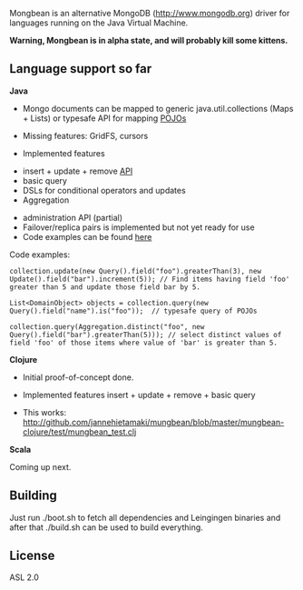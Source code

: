 Mongbean is an alternative MongoDB (http://www.mongodb.org) driver for languages running on the Java Virtual Machine.

**Warning, Mongbean is in alpha state, and will probably kill some kittens.**

Language support so far
-----------------------

**Java**

* Mongo documents can be mapped to generic java.util.collections (Maps + Lists) or typesafe API for mapping [POJOs](http://github.com/jannehietamaki/mungbean/blob/master/mungbean-java/src/test/java/mungbean/pojo/PojoWithIdIntegrationTest.java)

* Missing features: GridFS, cursors
* Implemented features 
- insert + update + remove [API](http://github.com/jannehietamaki/mungbean/blob/master/mungbean-java/src/main/java/mungbean/DBCollection.java)
- basic query 
- DSLs for conditional operators and updates
- Aggregation
* administration API (partial)
* Failover/replica pairs is implemented but not yet ready for use
* Code examples can be found [here](http://github.com/jannehietamaki/mungbean/blob/master/mungbean-java/src/test/java/mungbean/MongoIntegrationTest.java)

Code examples:

    collection.update(new Query().field("foo").greaterThan(3), new Update().field("bar").increment(5)); // Find items having field 'foo' greater than 5 and update those field bar by 5.

    List<DomainObject> objects = collection.query(new Query().field("name").is("foo"));  // typesafe query of POJOs

    collection.query(Aggregation.distinct("foo", new Query().field("bar").greaterThan(5))); // select distinct values of field 'foo' of those items where value of 'bar' is greater than 5.

**Clojure**

- Initial proof-of-concept done.

- Implemented features insert + update + remove + basic query

- This works: http://github.com/jannehietamaki/mungbean/blob/master/mungbean-clojure/test/mungbean_test.clj

**Scala**

Coming up next.

Building
--------

Just run ./boot.sh to fetch all dependencies and Leingingen binaries and after that ./build.sh can be used to build everything.

License
-------
ASL 2.0


